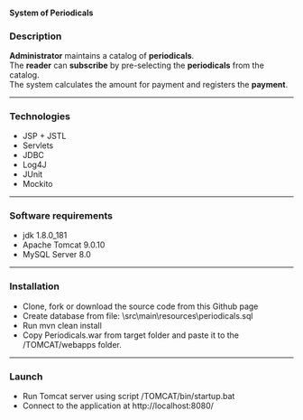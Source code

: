 #### System of Periodicals 

### Description

**Administrator** maintains a catalog of **periodicals**.<br />
The **reader** can **subscribe** by pre-selecting the **periodicals** from the catalog.<br />
The system calculates the amount for payment and registers the **payment**.

------------------

### Technologies
* JSP + JSTL
* Servlets
* JDBC
* Log4J
* JUnit
* Mockito
------------------

### Software requirements
* jdk 1.8.0_181
* Apache Tomcat 9.0.10
* MySQL Server 8.0
------------------

### Installation
* Clone, fork or download the source code from this Github page
* Create database from file: \src\main\resources\periodicals.sql
* Run mvn clean install
* Copy Periodicals.war from target folder and paste it to the /TOMCAT/webapps folder.
------------------

### Launch
* Run Tomcat server using script /TOMCAT/bin/startup.bat
* Connect to the application at http://localhost:8080/
